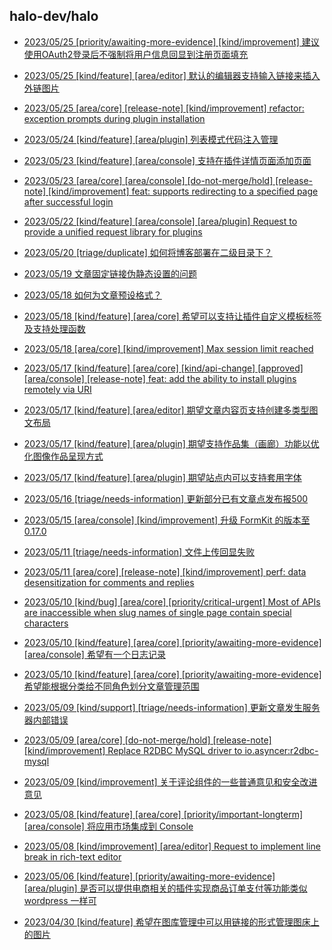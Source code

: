 ## halo-dev/halo


 - [2023/05/25 [priority/awaiting-more-evidence] [kind/improvement] 建议使用OAuth2登录后不强制将用户信息回显到注册页面填充](https://github.com/halo-dev/halo/issues/3995)
    
 - [2023/05/25 [kind/feature] [area/editor] 默认的编辑器支持输入链接来插入外链图片](https://github.com/halo-dev/halo/issues/3994)
    
 - [2023/05/25 [area/core] [release-note] [kind/improvement] refactor: exception prompts during plugin installation](https://github.com/halo-dev/halo/pull/3993)
    
 - [2023/05/24 [kind/feature] [area/plugin] 列表模式代码注入管理](https://github.com/halo-dev/halo/issues/3990)
    
 - [2023/05/23 [kind/feature] [area/console] 支持在插件详情页面添加页面](https://github.com/halo-dev/halo/issues/3987)
    
 - [2023/05/23 [area/core] [area/console] [do-not-merge/hold] [release-note] [kind/improvement] feat: supports redirecting to a specified page after successful login](https://github.com/halo-dev/halo/pull/3984)
    
 - [2023/05/22 [kind/feature] [area/console] [area/plugin] Request to provide a unified request library for plugins](https://github.com/halo-dev/halo/issues/3979)
    
 - [2023/05/20 [triage/duplicate] 如何将博客部署在二级目录下？](https://github.com/halo-dev/halo/issues/3976)
    
 - [2023/05/19 文章固定链接伪静态设置的问题](https://github.com/halo-dev/halo/issues/3972)
    
 - [2023/05/18 如何为文章预设格式？](https://github.com/halo-dev/halo/issues/3968)
    
 - [2023/05/18 [kind/feature] [area/core] 希望可以支持让插件自定义模板标签及支持处理函数](https://github.com/halo-dev/halo/issues/3967)
    
 - [2023/05/18 [area/core] [kind/improvement] Max session limit reached](https://github.com/halo-dev/halo/issues/3966)
    
 - [2023/05/17 [kind/feature] [area/core] [kind/api-change] [approved] [area/console] [release-note] feat: add the ability to install plugins remotely via URI](https://github.com/halo-dev/halo/pull/3963)
    
 - [2023/05/17 [kind/feature] [area/editor] 期望文章内容页支持创建多类型图文布局](https://github.com/halo-dev/halo/issues/3962)
    
 - [2023/05/17 [kind/feature] [area/plugin] 期望支持作品集（画廊）功能以优化图像作品呈现方式](https://github.com/halo-dev/halo/issues/3961)
    
 - [2023/05/17 [kind/feature] [area/plugin] 期望站点内可以支持套用字体](https://github.com/halo-dev/halo/issues/3960)
    
 - [2023/05/16 [triage/needs-information] 更新部分已有文章点发布报500](https://github.com/halo-dev/halo/issues/3955)
    
 - [2023/05/15 [area/console] [kind/improvement] 升级 FormKit 的版本至 0.17.0](https://github.com/halo-dev/halo/issues/3951)
    
 - [2023/05/11 [triage/needs-information] 文件上传回显失败](https://github.com/halo-dev/halo/issues/3937)
    
 - [2023/05/11 [area/core] [release-note] [kind/improvement] perf: data desensitization for comments and replies](https://github.com/halo-dev/halo/pull/3936)
    
 - [2023/05/10 [kind/bug] [area/core] [priority/critical-urgent] Most of APIs are inaccessible when slug names of single page contain special characters](https://github.com/halo-dev/halo/issues/3931)
    
 - [2023/05/10 [kind/feature] [area/core] [priority/awaiting-more-evidence] [area/console] 希望有一个日志记录](https://github.com/halo-dev/halo/issues/3930)
    
 - [2023/05/10 [kind/feature] [area/core] [priority/awaiting-more-evidence] 希望能根据分类给不同角色划分文章管理范围](https://github.com/halo-dev/halo/issues/3929)
    
 - [2023/05/09 [kind/support] [triage/needs-information] 更新文章发生服务器内部错误](https://github.com/halo-dev/halo/issues/3922)
    
 - [2023/05/09 [area/core] [do-not-merge/hold] [release-note] [kind/improvement] Replace R2DBC MySQL driver to io.asyncer:r2dbc-mysql](https://github.com/halo-dev/halo/pull/3918)
    
 - [2023/05/09 [kind/improvement] 关于评论组件的一些普通意见和安全改进意见](https://github.com/halo-dev/halo/issues/3915)
    
 - [2023/05/08 [kind/feature] [area/core] [priority/important-longterm] [area/console] 将应用市场集成到 Console](https://github.com/halo-dev/halo/issues/3913)
    
 - [2023/05/08 [kind/improvement] [area/editor] Request to implement line break in rich-text editor ](https://github.com/halo-dev/halo/issues/3907)
    
 - [2023/05/06 [kind/feature] [priority/awaiting-more-evidence] [area/plugin] 是否可以提供电商相关的插件实现商品订单支付等功能类似wordpress 一样可](https://github.com/halo-dev/halo/issues/3902)
    
 - [2023/04/30 [kind/feature] 希望在图库管理中可以用链接的形式管理图床上的图片](https://github.com/halo-dev/halo/issues/3882)
    
